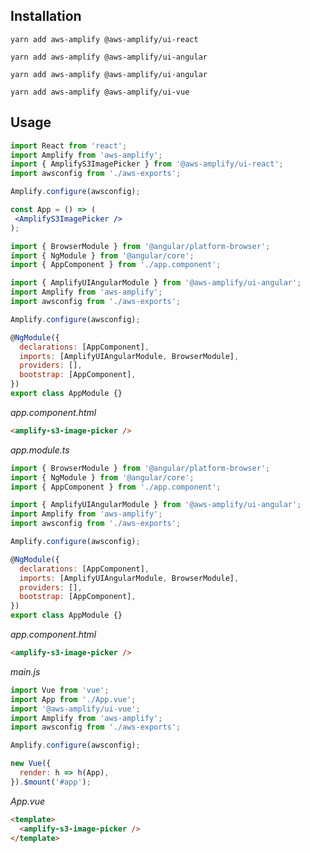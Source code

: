 ## Installation

<docs-filter framework="react">

```
yarn add aws-amplify @aws-amplify/ui-react
```
</docs-filter>
<docs-filter framework="angular">

```
yarn add aws-amplify @aws-amplify/ui-angular
```
</docs-filter>
<docs-filter framework="ionic">

```
yarn add aws-amplify @aws-amplify/ui-angular
```
</docs-filter>
<docs-filter framework="vue">

```
yarn add aws-amplify @aws-amplify/ui-vue
```
</docs-filter>

## Usage

<docs-filter framework="react">

```jsx
import React from 'react';
import Amplify from 'aws-amplify';
import { AmplifyS3ImagePicker } from '@aws-amplify/ui-react';
import awsconfig from './aws-exports';

Amplify.configure(awsconfig);

const App = () => (
 <AmplifyS3ImagePicker />
);
```
</docs-filter>

<docs-filter framework="angular">

```js
import { BrowserModule } from '@angular/platform-browser';
import { NgModule } from '@angular/core';
import { AppComponent } from './app.component';

import { AmplifyUIAngularModule } from '@aws-amplify/ui-angular';
import Amplify from 'aws-amplify';
import awsconfig from './aws-exports';

Amplify.configure(awsconfig);

@NgModule({
  declarations: [AppComponent],
  imports: [AmplifyUIAngularModule, BrowserModule],
  providers: [],
  bootstrap: [AppComponent],
})
export class AppModule {}
```

_app.component.html_

```html
<amplify-s3-image-picker />
```
</docs-filter>

<docs-filter framework="ionic">

_app.module.ts_

```js
import { BrowserModule } from '@angular/platform-browser';
import { NgModule } from '@angular/core';
import { AppComponent } from './app.component';

import { AmplifyUIAngularModule } from '@aws-amplify/ui-angular';
import Amplify from 'aws-amplify';
import awsconfig from './aws-exports';

Amplify.configure(awsconfig);

@NgModule({
  declarations: [AppComponent],
  imports: [AmplifyUIAngularModule, BrowserModule],
  providers: [],
  bootstrap: [AppComponent],
})
export class AppModule {}
```

_app.component.html_

```html
<amplify-s3-image-picker />
```
</docs-filter>

<docs-filter framework="vue">

_main.js_

```js
import Vue from 'vue';
import App from './App.vue';
import '@aws-amplify/ui-vue';
import Amplify from 'aws-amplify';
import awsconfig from './aws-exports';

Amplify.configure(awsconfig);

new Vue({
  render: h => h(App),
}).$mount('#app');
```

_App.vue_

```html
<template>
  <amplify-s3-image-picker />
</template>
```
</docs-filter>


<ui-component-props tag="amplify-s3-image-picker" use-table-headers></ui-component-props>
